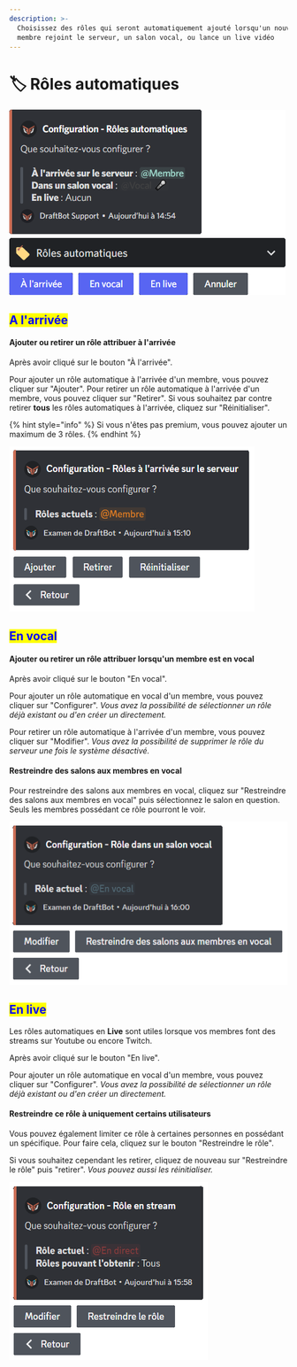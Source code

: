 ```yaml
---
description: >-
  Choisissez des rôles qui seront automatiquement ajouté lorsqu'un nouveau
  membre rejoint le serveur, un salon vocal, ou lance un live vidéo
---
```


# 🏷 Rôles automatiques

![Menu d'accueil de la configuration des Rôles automatiques](<../../.gitbook/assets/autorole/view.png>)

## <mark style="color:blue;">A l'arrivée</mark>

#### Ajouter ou retirer un rôle attribuer à l'arrivée

Après avoir cliqué sur le bouton "À l'arrivée".

Pour ajouter un rôle automatique à l'arrivée d'un membre, vous pouvez cliquer sur "Ajouter".
Pour retirer un rôle automatique à l'arrivée d'un membre, vous pouvez cliquer sur "Retirer".
Si vous souhaitez par contre retirer **tous** les rôles automatiques à l'arrivée, cliquez sur "Réinitialiser".

{% hint style="info" %}
Si vous n'êtes pas premium, vous pouvez ajouter un maximum de 3 rôles.
{% endhint %}

![Menu d'accueil de la configuration des Rôles automatiques à l'arrivée](../../.gitbook/assets/autorole/join.png)

## <mark style="color:blue;">En vocal</mark>

#### Ajouter ou retirer un rôle attribuer lorsqu'un membre est en vocal

Après avoir cliqué sur le bouton "En vocal".

Pour ajouter un rôle automatique en vocal d'un membre, vous pouvez cliquer sur "Configurer".
*Vous avez la possibilité de sélectionner un rôle déjà existant ou d'en créer un directement.*

Pour retirer un rôle automatique à l'arrivée d'un membre, vous pouvez cliquer sur "Modifier".
*Vous avez la possibilité de supprimer le rôle du serveur une fois le système désactivé.*

#### Restreindre des salons aux membres en vocal

Pour restreindre des salons aux membres en vocal, cliquez sur "Restreindre des salons aux membres en vocal" puis sélectionnez le salon en question. Seuls les membres possédant ce rôle pourront le voir.

![Menu d'accueil de la configuration des Rôles automatiques en vocal](../../.gitbook/assets/autorole/voice.png)

## <mark style="color:blue;">En live</mark>

Les rôles automatiques en **Live** sont utiles lorsque vos membres font des streams sur Youtube ou encore Twitch.

Après avoir cliqué sur le bouton "En live".

Pour ajouter un rôle automatique en vocal d'un membre, vous pouvez cliquer sur "Configurer".
*Vous avez la possibilité de sélectionner un rôle déjà existant ou d'en créer un directement.*

#### Restreindre ce rôle à uniquement certains utilisateurs

Vous pouvez également limiter ce rôle à certaines personnes en possédant un spécifique. Pour faire cela, cliquez sur le bouton "Restreindre le rôle".

Si vous souhaitez cependant les retirer, cliquez de nouveau sur "Restreindre le rôle" puis "retirer".
*Vous pouvez aussi les réinitialiser.*

![Menu d'accueil de la configuration des Rôles automatiques en live](../../.gitbook/assets/autorole/live.png)